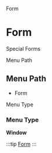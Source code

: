 
Form
# Form


Special Forms

Menu Path
## Menu Path



- Form

Menu Type
### Menu Type

**Window**


:::tip
[Form](functional-guide/window/window-form.md)
:::